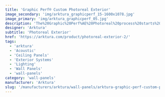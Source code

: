 ```yaml
---
title: 'Graphic Perf® Custom Photoreal Exterior'
image_secondary: 'img/arktura_graphicperf_15-1600x1078.jpg'
image_primary: 'img/arktura_graphicperf_05.jpg'
description: 'The%20Graphic%20Perf%AE%20Photoreal%20process%20starts%20with%20your%20image.%20Our%20proprietary%20software%20tools%20translate%20it%20into%20a%20pattern%20of%20holes%2C%20sized%20and%20distributed%20to%20reproduce%20exactly%20the%20gradations%20of%20light%20and%20dark.%20Our%20advanced%20manufacturing%20technology%20allows%20for%20infinite%20variations%20in%20hole%20size%2C%20which%20preserves%20the%20clarity%20of%20the%20input%20image.%20%A0'
designer: 'Arktura'
subtitle: 'Photoreal Exterior'
href: 'https://arktura.com/product/photoreal-exterior-2/'
tags:
  - 'arktura'
  - 'Acoustic'
  - 'Ceiling Panels'
  - 'Exterior Systems'
  - 'Lighting'
  - 'Wall Panels'
  - 'wall-panels'
category: 'wall-panels'
manufacturer: 'Arktura'
slug: '/manufacturers/arktura/wall-panels/arktura-graphic-perf-custom-photoreal-exterior'
---
```


